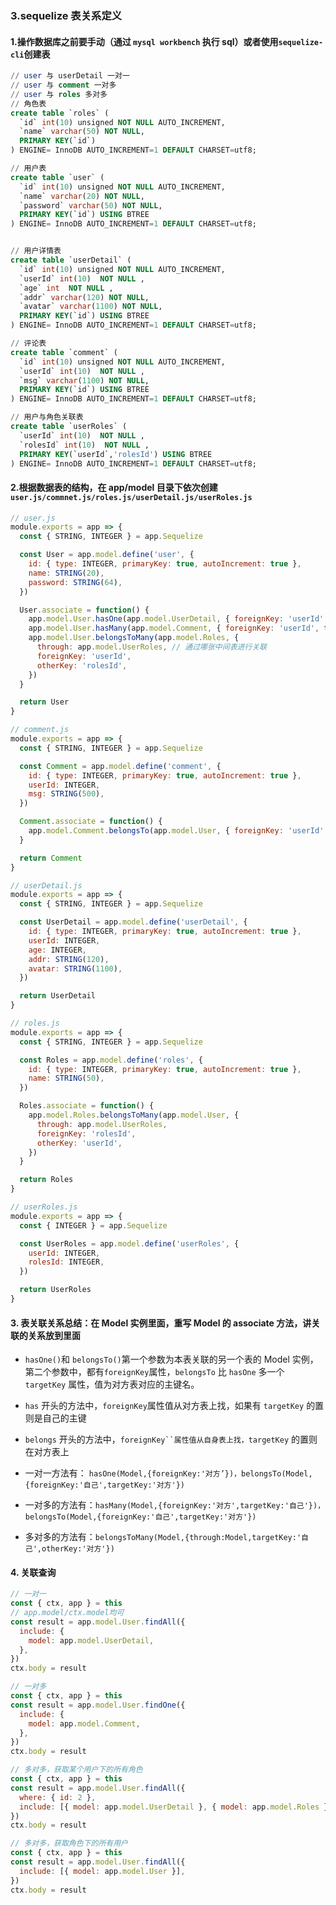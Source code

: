 ### 3.sequelize 表关系定义

#### 1.操作数据库之前要手动（通过 `mysql workbench` 执行 sql）或者使用`sequelize-cli`创建表

```sql
// user 与 userDetail 一对一
// user 与 comment 一对多
// user 与 roles 多对多
// 角色表
create table `roles` (
  `id` int(10) unsigned NOT NULL AUTO_INCREMENT,
  `name` varchar(50) NOT NULL,
  PRIMARY KEY(`id`)
) ENGINE= InnoDB AUTO_INCREMENT=1 DEFAULT CHARSET=utf8;

// 用户表
create table `user` (
  `id` int(10) unsigned NOT NULL AUTO_INCREMENT,
  `name` varchar(20) NOT NULL,
  `password` varchar(50) NOT NULL,
  PRIMARY KEY(`id`) USING BTREE
) ENGINE= InnoDB AUTO_INCREMENT=1 DEFAULT CHARSET=utf8;


// 用户详情表
create table `userDetail` (
  `id` int(10) unsigned NOT NULL AUTO_INCREMENT,
  `userId` int(10)  NOT NULL ,
  `age` int  NOT NULL ,
  `addr` varchar(120) NOT NULL,
  `avatar` varchar(1100) NOT NULL,
  PRIMARY KEY(`id`) USING BTREE
) ENGINE= InnoDB AUTO_INCREMENT=1 DEFAULT CHARSET=utf8;

// 评论表
create table `comment` (
  `id` int(10) unsigned NOT NULL AUTO_INCREMENT,
  `userId` int(10)  NOT NULL ,
  `msg` varchar(1100) NOT NULL,
  PRIMARY KEY(`id`) USING BTREE
) ENGINE= InnoDB AUTO_INCREMENT=1 DEFAULT CHARSET=utf8;

// 用户与角色关联表
create table `userRoles` (
  `userId` int(10)  NOT NULL ,
  `rolesId` int(10)  NOT NULL ,
  PRIMARY KEY(`userId`,'rolesId') USING BTREE
) ENGINE= InnoDB AUTO_INCREMENT=1 DEFAULT CHARSET=utf8;

```

#### 2.根据数据表的结构，在 app/model 目录下依次创建`user.js/commnet.js/roles.js/userDetail.js/userRoles.js`

```js
// user.js
module.exports = app => {
  const { STRING, INTEGER } = app.Sequelize

  const User = app.model.define('user', {
    id: { type: INTEGER, primaryKey: true, autoIncrement: true },
    name: STRING(20),
    password: STRING(64),
  })

  User.associate = function() {
    app.model.User.hasOne(app.model.UserDetail, { foreignKey: 'userId' })
    app.model.User.hasMany(app.model.Comment, { foreignKey: 'userId', targetKey: 'id' })
    app.model.User.belongsToMany(app.model.Roles, {
      through: app.model.UserRoles, // 通过哪张中间表进行关联
      foreignKey: 'userId',
      otherKey: 'rolesId',
    })
  }

  return User
}

// comment.js
module.exports = app => {
  const { STRING, INTEGER } = app.Sequelize

  const Comment = app.model.define('comment', {
    id: { type: INTEGER, primaryKey: true, autoIncrement: true },
    userId: INTEGER,
    msg: STRING(500),
  })

  Comment.associate = function() {
    app.model.Comment.belongsTo(app.model.User, { foreignKey: 'userId' })
  }

  return Comment
}

// userDetail.js
module.exports = app => {
  const { STRING, INTEGER } = app.Sequelize

  const UserDetail = app.model.define('userDetail', {
    id: { type: INTEGER, primaryKey: true, autoIncrement: true },
    userId: INTEGER,
    age: INTEGER,
    addr: STRING(120),
    avatar: STRING(1100),
  })

  return UserDetail
}

// roles.js
module.exports = app => {
  const { STRING, INTEGER } = app.Sequelize

  const Roles = app.model.define('roles', {
    id: { type: INTEGER, primaryKey: true, autoIncrement: true },
    name: STRING(50),
  })

  Roles.associate = function() {
    app.model.Roles.belongsToMany(app.model.User, {
      through: app.model.UserRoles,
      foreignKey: 'rolesId',
      otherKey: 'userId',
    })
  }

  return Roles
}

// userRoles.js
module.exports = app => {
  const { INTEGER } = app.Sequelize

  const UserRoles = app.model.define('userRoles', {
    userId: INTEGER,
    rolesId: INTEGER,
  })

  return UserRoles
}
```

#### 3. 表关联关系总结：在 Model 实例里面，重写 Model 的 associate 方法，讲关联的关系放到里面

- `hasOne()`和 `belongsTo()`第一个参数为本表关联的另一个表的 Model 实例，第二个参数中，都有`foreignKey`属性，`belongsTo` 比 `hasOne` 多一个 `targetKey` 属性，值为对方表对应的主键名。

- `has` 开头的方法中，`foreignKey`属性值从对方表上找，如果有 `targetKey` 的置则是自己的主键
- `belongs` 开头的方法中，` foreignKey``属性值从自身表上找，targetKey ` 的置则在对方表上
- 一对一方法有： `hasOne(Model,{foreignKey:'对方’})，belongsTo(Model,{foreignKey:'自己',targetKey:'对方'})`

* 一对多的方法有：`hasMany(Model,{foreignKey:'对方',targetKey:'自己'})，belongsTo(Model,{foreignKey:'自己',targetKey:'对方'})`

* 多对多的方法有：`belongsToMany(Model,{through:Model,targetKey:'自己',otherKey:'对方'})`

#### 4. 关联查询

```js
// 一对一
const { ctx, app } = this
// app.model/ctx.model均可
const result = app.model.User.findAll({
  include: {
    model: app.model.UserDetail,
  },
})
ctx.body = result

// 一对多
const { ctx, app } = this
const result = app.model.User.findOne({
  include: {
    model: app.model.Comment,
  },
})
ctx.body = result

// 多对多，获取某个用户下的所有角色
const { ctx, app } = this
const result = app.model.User.findAll({
  where: { id: 2 },
  include: [{ model: app.model.UserDetail }, { model: app.model.Roles }],
})
ctx.body = result

// 多对多，获取角色下的所有用户
const { ctx, app } = this
const result = app.model.User.findAll({
  include: [{ model: app.model.User }],
})
ctx.body = result
```
